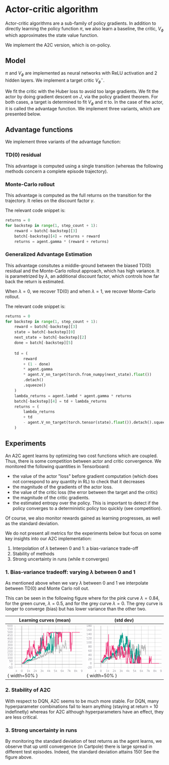 # Actor-critic algorithm

Actor-critic algorithms are a sub-family of policy gradients. In addition to directly learning the policy function $\pi$, we also learn a baseline, the critic, $V_\phi$ which approximates the state value function.

We implement the A2C version, which is on-policy.

## Model

$\pi$ and $V_\phi$ are implemented as neural networks with ReLU activation and 2 hidden layers. We implement a target critic $V_\phi^-$.

We fit the critic with the Huber loss to avoid too large gradients. We fit the actor by doing gradient descent on $J$, via the policy gradient theorem. For both cases, a target is determined to fit $V_\phi$ and $\pi$ to. In the case of the actor, it is called the advantage function. We implement three variants, which are presented below.

## Advantage functions

We implement three variants of the advantage function:

### TD(0) residual

This advantage is computed using a single transition (whereas the following methods concern a complete episode trajectory).


### Monte-Carlo rollout

This advantage is computed as the full returns on the transition for the trajectory. It relies on the discount factor $\gamma$.

The relevant code snippet is:
```python
returns = 0
for backstep in range(1, step_count + 1):
    reward = batch[-backstep][3]
    batch[-backstep][4] = returns + reward
    returns = agent.gamma * (reward + returns)

```

### Generalized Advantage Estimation

This advantage consitutes a middle-ground between the biased TD(0) residual and the Monte-Carlo rollout approach, which has high variance. It is parametrized by $\lambda$, an additional discount factor, which controls how far back the return is estimated.

When $\lambda=0$, we recover TD(0) and when $\lambda=1$, we recover Monte-Carlo rollout.


The relevant code snippet is:
```python
returns = 0
for backstep in range(1, step_count + 1):
    reward = batch[-backstep][3]
    state = batch[-backstep][0]
    next_state = batch[-backstep][2]
    done = batch[-backstep][5]

    td = (
        reward
        + (1 - done)
        * agent.gamma
        * agent.V_nn_target(torch.from_numpy(next_state).float())
        .detach()
        .squeeze()
    )
    lambda_returns = agent.lambd * agent.gamma * returns
    batch[-backstep][4] = td + lambda_returns
    returns = (
        lambda_returns
        + td
        - agent.V_nn_target(torch.tensor(state).float()).detach().squeeze()
    )
```

## Experiments

An A2C agent learns by optimizing two cost functions which are coupled. Thus, there is some competition between actor and critic convergence. We monitored the following quantities in Tensorboard:

* the value of the actor "loss" before gradient computation (which does not correspond to any quantity in RL) to check that it decreases
* the magnitude of the gradients of the actor loss.
* the value of the critic loss (the error between the target and the critic) 
* the magnitude of the critic gradients.
* the estimated entropy over the policy. This is important to detect if the policy converges to a deterministic policy too quickly (see competition).

Of course, we also monitor rewards gained as learning progresses, as well as the standard deviation.

We do not present all metrics for the experiments below but focus on some key insights into our A2C implementation:

1. Interpolation of $\lambda$ between 0 and 1: a bias-variance trade-off
2. Stability of methods
3. Strong uncertainty in runs (while $\pi$ converges)

### 1. Bias-variance tradeoff: varying $\lambda$ between $0$ and $1$

As mentioned above when we vary $\lambda$ between 0 and 1 we interpolate between TD(0) and Monte Carlo roll out.

This can be seen in the following figure where for the pink curve $\lambda = 0.84$, for the green curve, $\lambda = 0.5$, and for the grey curve $\lambda = 0$. The grey curve is longer to converge (bias) but has lower variance than the other two.

|   Learning curves (mean) | (std dev) | 
|---|---|
| ![](./figures/lambda-mean.png){ width=50% }  | ![](./figures/lambda-std.png){ width=50% }  |  |


### 2. Stability of A2C

With respect to DQN, A2C seems to be much more stable. For DQN, many hyperparameter combinations fail to learn anything (staying at return = 10 indefinetly) whereas for A2C although hyperparameters have an effect, they are less critical.

### 3. Strong uncertainty in runs

By monitoring the standard deviation of test returns as the agent learns, we observe that up until convergence (in Cartpole) there is large spread in different test episodes. Indeed, the standard deviation attains 150! See the figure above.

